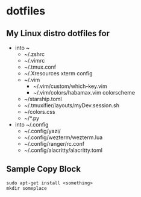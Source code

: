 # dotfiles

## My Linux distro dotfiles for

- into ~
  - ~/.zshrc
  - ~/.vimrc
  - ~/.tmux.conf
  - ~/.Xresources xterm config
  - ~/.vim
    - ~/.vim/custom/which-key.vim
    - ~/.vim/colors/habamax.vim colorscheme
  - ~/starship.toml
  - ~/.tmuxifier/layouts/myDev.session.sh
  - ~/colors.css
  - ~/\*.py
- into ~/.config
  - ~/.config/yazi/
  - ~/.config/wezterm/wezterm.lua
  - ~/.config/ranger/rc.conf
  - ~/.config/alacritty/alacritty.toml

## Sample Copy Block

    sudo apt-get install <something>
    mkdir someplace
